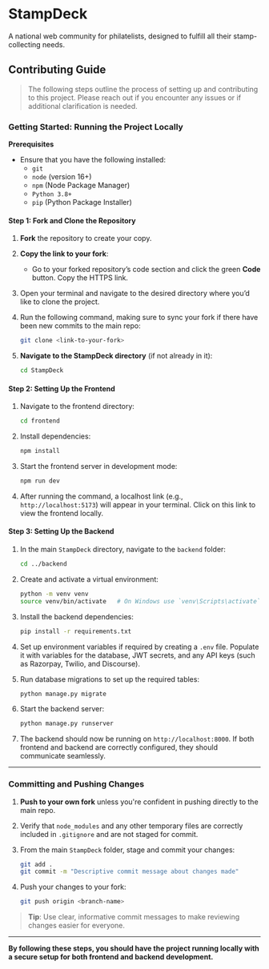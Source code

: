 # **StampDeck**

A national web community for philatelists, designed to fulfill all their stamp-collecting needs.

## **Contributing Guide**

> The following steps outline the process of setting up and contributing to this project. Please reach out if you encounter any issues or if additional clarification is needed.

### **Getting Started: Running the Project Locally**

**Prerequisites**

- Ensure that you have the following installed:
  - `git`
  - `node` (version 16+)
  - `npm` (Node Package Manager)
  - `Python 3.8+`
  - `pip` (Python Package Installer)

#### **Step 1: Fork and Clone the Repository**

1. **Fork** the repository to create your copy.
2. **Copy the link to your fork**:
   - Go to your forked repository’s code section and click the green **Code** button. Copy the HTTPS link.
3. Open your terminal and navigate to the desired directory where you’d like to clone the project.
4. Run the following command, making sure to sync your fork if there have been new commits to the main repo:

    ```sh
    git clone <link-to-your-fork>
    ```

5. **Navigate to the StampDeck directory** (if not already in it):

    ```sh
    cd StampDeck
    ```

#### **Step 2: Setting Up the Frontend**

1. Navigate to the frontend directory:

    ```sh
    cd frontend
    ```

2. Install dependencies:

    ```sh
    npm install
    ```

3. Start the frontend server in development mode:

    ```sh
    npm run dev
    ```

4. After running the command, a localhost link (e.g., `http://localhost:5173`) will appear in your terminal. Click on this link to view the frontend locally.

#### **Step 3: Setting Up the Backend**

1. In the main `StampDeck` directory, navigate to the `backend` folder:

    ```sh
    cd ../backend
    ```

2. Create and activate a virtual environment:

    ```sh
    python -m venv venv
    source venv/bin/activate   # On Windows use `venv\Scripts\activate`
    ```

3. Install the backend dependencies:

    ```sh
    pip install -r requirements.txt
    ```

4. Set up environment variables if required by creating a `.env` file. Populate it with variables for the database, JWT secrets, and any API keys (such as Razorpay, Twilio, and Discourse).

5. Run database migrations to set up the required tables:

    ```sh
    python manage.py migrate
    ```

6. Start the backend server:

    ```sh
    python manage.py runserver
    ```

7. The backend should now be running on `http://localhost:8000`. If both frontend and backend are correctly configured, they should communicate seamlessly.

---

### **Committing and Pushing Changes**

1. **Push to your own fork** unless you're confident in pushing directly to the main repo.
2. Verify that `node_modules` and any other temporary files are correctly included in `.gitignore` and are not staged for commit.
3. From the main `StampDeck` folder, stage and commit your changes:

    ```sh
    git add .
    git commit -m "Descriptive commit message about changes made"
    ```

4. Push your changes to your fork:

    ```sh
    git push origin <branch-name>
    ```

> **Tip**: Use clear, informative commit messages to make reviewing changes easier for everyone.

---

**By following these steps, you should have the project running locally with a secure setup for both frontend and backend development.**
